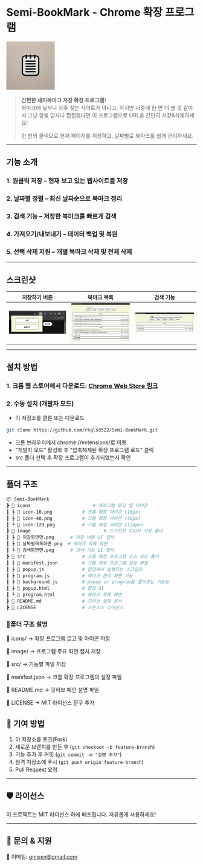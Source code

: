 # Semi-BookMark - Chrome 확장 프로그램

![Semi-BookMark Logo](icons/icon128.png)

> **간편한 세미북마크 저장 확장 프로그램!**  
> 북마크에 넣자니 자주 찾는 사이트가 아니고, 하지만 나중에 한 번 더 볼 것 같아서 그냥 창을 닫자니 찝찝했다면 이 프로그램으로 URL을 간단히 저장&삭제하세요!
>
> 한 번의 클릭으로 현재 페이지를 저장하고, 날짜별로 북마크를 쉽게 관리하세요.

---

## **기능 소개**

### 1. 원클릭 저장 – 현재 보고 있는 웹사이트를 저장

### 2. 날짜별 정렬 – 최신 날짜순으로 북마크 정리

### 3. 검색 기능 – 저장한 북마크를 빠르게 검색

### 4. 가져오기/내보내기 – 데이터 백업 및 복원

### 5. 선택 삭제 지원 – 개별 북마크 삭제 및 전체 삭제

---

## **스크린샷**

| 저장하기 버튼                   | 북마크 목록                       | 검색 기능                   |
| ------------------------------- | --------------------------------- | --------------------------- |
| ![저장하기](image/저장화면.png) | ![목록](image/날짜별목록화면.png) | ![검색](image/검색화면.png) |

---

## **설치 방법**

### 1. **크롬 웹 스토어에서 다운로드:** [Chrome Web Store 링크](https://chrome.google.com/webstore/detail)

### 2. **수동 설치 (개발자 모드)**

- 이 저장소를 클론 또는 다운로드

```sh
git clone https://github.com/rkqls8522/Semi-BookMark.git
```

- 크롬 브라우저에서 chrome://extensions/로 이동
- "개발자 모드" 활성화 후 "압축해제된 확장 프로그램 로드" 클릭
- src 폴더 선택 후 확장 프로그램이 추가되었는지 확인

---

## 폴더 구조

```bash
📦 Semi-BookMark
┣ 📂 icons           			# 프로그램 로고 및 아이콘
┃ ┣ 📜 icon-16.png    		# 크롬 확장 아이콘 (16px)
┃ ┣ 📜 icon-48.png    		# 크롬 확장 아이콘 (48px)
┃ ┗ 📜 icon-128.png   		# 크롬 확장 아이콘 (128px)
┣ 📂 image       					# 스크린샷 이미지 저장 폴더
┃ ┣ 📜 저장화면면.png      # 저장 버튼 UI 캡처
┃ ┣ 📜 날짜별목록화면.png  # 북마크 목록 화면
┃ ┗ 📜 검색화면면.png      # 검색 기능 UI 캡처
┣ 📂 src              		# 크롬 확장 프로그램 소스 코드 폴더
┃ ┣ 📜 manifest.json  		# 크롬 확장 프로그램 설정 파일
┃ ┣ 📜 popup.js     			# 팝업에서 실행되는 스크립트
┃ ┣ 📜 program.js   			# 북마크 관리 화면 기능
┃ ┣ 📜 background.js   		# popup or program을 열어주는 기능능
┃ ┣ 📜 popup.html   			# 팝업 UI
┃ ┗ 📜 program.html 			# 북마크 목록 화면
┣ 📜 README.md        		# 깃허브 설명 문서
┣ 📜 LICENSE          		# 오픈소스 라이선스
```

### 📂폴더 구조 설명

📂 icons/ → 확장 프로그램 로고 및 아이콘 저장

📂 image/ → 프로그램 주요 화면 캡처 저장

📂 src/ → 기능별 파일 저장

📜 manifest.json → 크롬 확장 프로그램의 설정 파일

📜 README.md → 깃허브 메인 설명 파일

📜 LICENSE → MIT 라이선스 문구 추가

## 🤝 **기여 방법**

1. 이 저장소를 포크(Fork)
2. 새로운 브랜치를 만든 후 (`git checkout -b feature-branch`)
3. 기능 추가 후 커밋 (`git commit -m "설명 추가"`)
4. 원격 저장소에 푸시 (`git push origin feature-branch`)
5. Pull Request 요청

---

## 🛡️ **라이선스**

이 프로젝트는 MIT 라이선스 하에 배포됩니다. 자유롭게 사용하세요!

---

## 📩 **문의 & 지원**

📧 이메일: [qnrpxn@gmail.com](mailto:qnrpxn@gmail.com)
